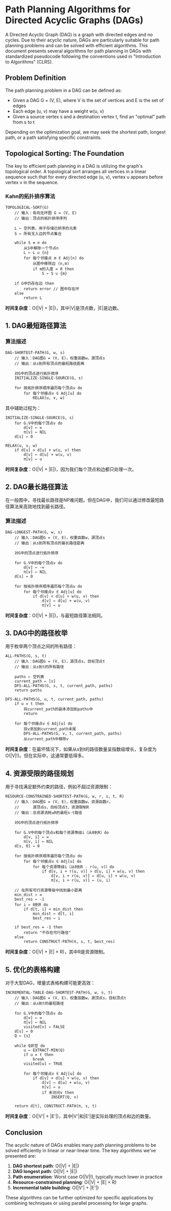 # Path Planning Algorithms for Directed Acyclic Graphs (DAGs)

A Directed Acyclic Graph (DAG) is a graph with directed edges and no cycles. Due to their acyclic nature, DAGs are particularly suitable for path planning problems and can be solved with efficient algorithms. This document presents several algorithms for path planning in DAGs with standardized pseudocode following the conventions used in "Introduction to Algorithms" (CLRS).

## Problem Definition

The path planning problem in a DAG can be defined as:
- Given a DAG G = (V, E), where V is the set of vertices and E is the set of edges
- Each edge (u, v) may have a weight w(u, v)
- Given a source vertex s and a destination vertex t, find an "optimal" path from s to t

Depending on the optimization goal, we may seek the shortest path, longest path, or a path satisfying specific constraints.

## Topological Sorting: The Foundation

The key to efficient path planning in a DAG is utilizing the graph's topological order. A topological sort arranges all vertices in a linear sequence such that for every directed edge (u, v), vertex u appears before vertex v in the sequence.

### Kahn的拓扑排序算法

```
TOPOLOGICAL-SORT(G)
    // 输入：有向无环图 G = (V, E)
    // 输出：顶点的拓扑排序序列
    
    L ← 空列表，用于存储已排序的元素
    S ← 所有无入边的节点集合
    
    while S ≠ ∅ do
        从S中移除一个节点n
        L ← L ∪ {n}
        for 每个邻接点 m ∈ Adj[n] do
            从图中移除边 (n,m)
            if m的入度 = 0 then
                S ← S ∪ {m}
    
    if G中仍存在边 then
        return error // 图中存在环
    else
        return L
```

**时间复杂度**：O(|V| + |E|)，其中|V|是顶点数，|E|是边数。

## 1. DAG最短路径算法

### 算法描述

```
DAG-SHORTEST-PATH(G, w, s)
    // 输入：DAG图G = (V, E)，权重函数w，源顶点s
    // 输出：从s到所有顶点的最短路径距离
    
    对G中的顶点进行拓扑排序
    INITIALIZE-SINGLE-SOURCE(G, s)
    
    for 按拓扑排序顺序遍历每个顶点u do
        for 每个邻接点v ∈ Adj[u] do
            RELAX(u, v, w)
```

其中辅助过程为：

```
INITIALIZE-SINGLE-SOURCE(G, s)
    for G.V中的每个顶点v do
        d[v] ← ∞
        π[v] ← NIL
    d[s] ← 0
```

```
RELAX(u, v, w)
    if d[v] > d[u] + w(u, v) then
        d[v] ← d[u] + w(u, v)
        π[v] ← u
```

**时间复杂度**：O(|V| + |E|)，因为我们每个顶点和边都只处理一次。

## 2. DAG最长路径算法

在一般图中，寻找最长路径是NP难问题。但在DAG中，我们可以通过修改最短路径算法来高效地找到最长路径。

### 算法描述

```
DAG-LONGEST-PATH(G, w, s)
    // 输入：DAG图G = (V, E)，权重函数w，源顶点s
    // 输出：从s到所有顶点的最长路径距离
    
    对G中的顶点进行拓扑排序
    
    for G.V中的每个顶点v do
        d[v] ← -∞
        π[v] ← NIL
    d[s] ← 0
    
    for 按拓扑排序顺序遍历每个顶点u do
        for 每个邻接点v ∈ Adj[u] do
            if d[v] < d[u] + w(u, v) then
                d[v] ← d[u] + w(u, v)
                π[v] ← u
```

**时间复杂度**：O(|V| + |E|)，与最短路径算法相同。

## 3. DAG中的路径枚举

用于枚举两个顶点之间的所有路径：

```
ALL-PATHS(G, s, t)
    // 输入：DAG图G = (V, E)，源顶点s，目标顶点t
    // 输出：从s到t的所有路径
    
    paths ← 空列表
    current_path ← [s]
    DFS-ALL-PATHS(G, s, t, current_path, paths)
    return paths

DFS-ALL-PATHS(G, u, t, current_path, paths)
    if u = t then
        将current_path的副本添加到paths中
        return
    
    for 每个邻接点v ∈ Adj[u] do
        将v添加到current_path末尾
        DFS-ALL-PATHS(G, v, t, current_path, paths)
        从current_path中移除v
```

**时间复杂度**：在最坏情况下，如果从s到t的路径数量呈指数级增长，复杂度为O(|V|!)。但在实际中，这通常要低得多。

## 4. 资源受限的路径规划

用于寻找满足额外约束的路径，例如不超过资源限制：

```
RESOURCE-CONSTRAINED-SHORTEST-PATH(G, w, r, s, t, R)
    // 输入：DAG图G = (V, E)，权重函数w，资源函数r，
    //      源顶点s，目标顶点t，资源限制R
    // 输出：总资源消耗≤R的最短s-t路径
    
    对G中的顶点进行拓扑排序
    
    for G.V中的每个顶点v和每个资源等级i（从0到R）do
        d[v, i] ← ∞
        π[v, i] ← NIL
    d[s, 0] ← 0
    
    for 按拓扑排序顺序遍历每个顶点u do
        for 每个邻接点v ∈ Adj[u] do
            for 每个资源等级i（从0到R - r(u, v)）do
                if d[v, i + r(u, v)] > d[u, i] + w(u, v) then
                    d[v, i + r(u, v)] ← d[u, i] + w(u, v)
                    π[v, i + r(u, v)] ← (u, i)
    
    // 在所有可行资源等级中找到最小距离
    min_dist ← ∞
    best_res ← -1
    for i ← 0到R do
        if d[t, i] < min_dist then
            min_dist ← d[t, i]
            best_res ← i
    
    if best_res = -1 then
        return "不存在可行路径"
    else
        return CONSTRUCT-PATH(π, s, t, best_res)
```

**时间复杂度**：O(|V| + |E| × R)，其中R是资源限制。

## 5. 优化的表格构建

对于大型DAG，增量式表格构建可能更高效：

```
INCREMENTAL-TABLE-DAG-SHORTEST-PATH(G, w, s, t)
    // 输入：DAG图G = (V, E)，权重函数w，源顶点s，目标顶点t
    // 输出：从s到t的最短路径
    
    for G.V中的每个顶点v do
        d[v] ← ∞
        π[v] ← NIL
        visited[v] ← FALSE
    d[s] ← 0
    Q ← {s}
    
    while Q非空 do
        u ← EXTRACT-MIN(Q)
        if u = t then
            break
        visited[u] ← TRUE
        
        for 每个邻接点v ∈ Adj[u] do
            if d[v] > d[u] + w(u, v) then
                d[v] ← d[u] + w(u, v)
                π[v] ← u
                if 未访问v then
                    INSERT(Q, v)
    
    return d[t], CONSTRUCT-PATH(π, s, t)
```

**时间复杂度**：O(|V'| + |E'|)，其中|V'|和|E'|是实际处理的顶点和边的数量。

## Conclusion

The acyclic nature of DAGs enables many path planning problems to be solved efficiently in linear or near-linear time. The key algorithms we've presented are:

1. **DAG shortest path**: O(|V| + |E|)
2. **DAG longest path**: O(|V| + |E|)
3. **Path enumeration**: Worst case O(|V|!), typically much lower in practice
4. **Resource-constrained planning**: O(|V| + |E| × R)
5. **Incremental table building**: O(|V'| + |E'|)

These algorithms can be further optimized for specific applications by combining techniques or using parallel processing for large graphs.